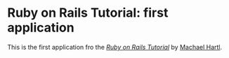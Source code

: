 # Ruby on Rails Tutorial: first application
This is the first application fro the [*Ruby on Rails Tutorial*](http://railstutorial.org) by [Machael Hartl](http://micjaelhartl.com/).